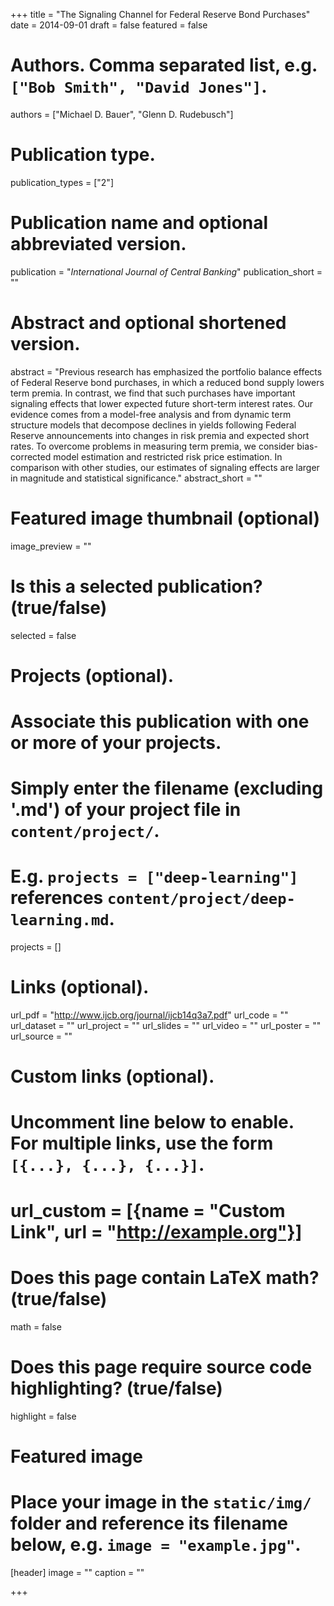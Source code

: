 +++
title = "The Signaling Channel for Federal Reserve Bond Purchases"
date = 2014-09-01
draft = false
featured = false

# Authors. Comma separated list, e.g. `["Bob Smith", "David Jones"]`.
authors = ["Michael D. Bauer", "Glenn D. Rudebusch"]

# Publication type.
publication_types = ["2"]

# Publication name and optional abbreviated version.
publication = "*International Journal of Central Banking*"
publication_short = ""

# Abstract and optional shortened version.
abstract = "Previous research has emphasized the portfolio balance effects of Federal Reserve bond purchases, in which a reduced bond supply lowers term premia. In contrast, we find that such purchases have important signaling effects that lower expected future short-term interest rates. Our evidence comes from a model-free analysis and from dynamic term structure models that decompose declines in yields following Federal Reserve announcements into changes in risk premia and expected short rates. To overcome problems in measuring term premia, we consider bias-corrected model estimation and restricted risk price estimation. In comparison with other studies, our estimates of signaling effects are larger in magnitude and statistical significance."
abstract_short = ""

# Featured image thumbnail (optional)
image_preview = ""

# Is this a selected publication? (true/false)
selected = false

# Projects (optional).
#   Associate this publication with one or more of your projects.
#   Simply enter the filename (excluding '.md') of your project file in `content/project/`.
#   E.g. `projects = ["deep-learning"]` references `content/project/deep-learning.md`.
projects = []

# Links (optional).
url_pdf = "http://www.ijcb.org/journal/ijcb14q3a7.pdf"
url_code = ""
url_dataset = ""
url_project = ""
url_slides = ""
url_video = ""
url_poster = ""
url_source = ""

# Custom links (optional).
#   Uncomment line below to enable. For multiple links, use the form `[{...}, {...}, {...}]`.
# url_custom = [{name = "Custom Link", url = "http://example.org"}]

# Does this page contain LaTeX math? (true/false)
math = false

# Does this page require source code highlighting? (true/false)
highlight = false

# Featured image
# Place your image in the `static/img/` folder and reference its filename below, e.g. `image = "example.jpg"`.
[header]
image = ""
caption = ""

+++
